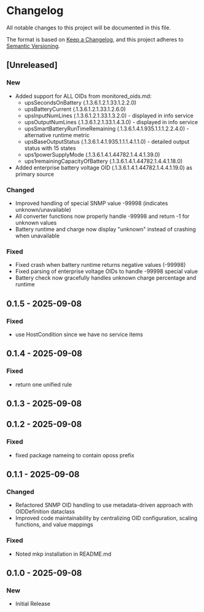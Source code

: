 # Changelog

All notable changes to this project will be documented in this file.

The format is based on [Keep a Changelog](https://keepachangelog.com/en/1.0.0/),
and this project adheres to [Semantic Versioning](https://semver.org/spec/v2.0.0.html).

## [Unreleased]

### New
- Added support for ALL OIDs from monitored_oids.md:
  - upsSecondsOnBattery (.1.3.6.1.2.1.33.1.2.2.0)
  - upsBatteryCurrent (.1.3.6.1.2.1.33.1.2.6.0)
  - upsInputNumLines (.1.3.6.1.2.1.33.1.3.2.0) - displayed in info service
  - upsOutputNumLines (.1.3.6.1.2.1.33.1.4.3.0) - displayed in info service
  - upsSmartBatteryRunTimeRemaining (.1.3.6.1.4.1.935.1.1.1.2.2.4.0) - alternative runtime metric
  - upsBaseOutputStatus (.1.3.6.1.4.1.935.1.1.1.4.1.1.0) - detailed output status with 15 states
  - ups1powerSupplyMode (.1.3.6.1.4.1.44782.1.4.4.1.39.0)
  - ups1remainingCapacityOfBattery (.1.3.6.1.4.1.44782.1.4.4.1.18.0)
- Added enterprise battery voltage OID (.1.3.6.1.4.1.44782.1.4.4.1.19.0) as primary source

### Changed
- Improved handling of special SNMP value -99998 (indicates unknown/unavailable)
- All converter functions now properly handle -99998 and return -1 for unknown values
- Battery runtime and charge now display "unknown" instead of crashing when unavailable

### Fixed
- Fixed crash when battery runtime returns negative values (-99998)
- Fixed parsing of enterprise voltage OIDs to handle -99998 special value
- Battery check now gracefully handles unknown charge percentage and runtime

## 0.1.5 - 2025-09-08
### Fixed
- use HostCondition since we have no service items

## 0.1.4 - 2025-09-08
### Fixed
- return one unified rule

## 0.1.3 - 2025-09-08
## 0.1.2 - 2025-09-08
### Fixed
- fixed package nameing to contain oposs prefix

## 0.1.1 - 2025-09-08
### Changed
- Refactored SNMP OID handling to use metadata-driven approach with OIDDefinition dataclass
- Improved code maintainability by centralizing OID configuration, scaling functions, and value mappings

### Fixed
- Noted mkp installation in README.md

## 0.1.0 - 2025-09-08
### New
- Initial Release


